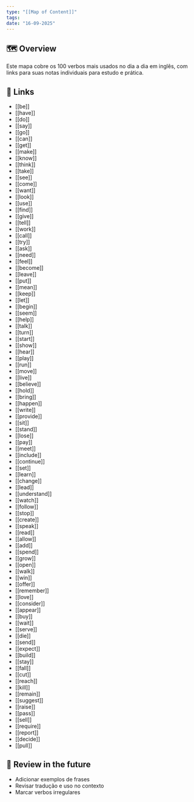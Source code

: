 ```yaml
---
type: "[[Map of Content]]"
tags:
date: "16-09-2025"
---
```

## 🗺️ Overview
Este mapa cobre os 100 verbos mais usados no dia a dia em inglês, com links para suas notas individuais para estudo e prática.

## 📂 Links
- [[be]]
- [[have]]
- [[do]]
- [[say]]
- [[go]]
- [[can]]
- [[get]]
- [[make]]
- [[know]]
- [[think]]
- [[take]]
- [[see]]
- [[come]]
- [[want]]
- [[look]]
- [[use]]
- [[find]]
- [[give]]
- [[tell]]
- [[work]]
- [[call]]
- [[try]]
- [[ask]]
- [[need]]
- [[feel]]
- [[become]]
- [[leave]]
- [[put]]
- [[mean]]
- [[keep]]
- [[let]]
- [[begin]]
- [[seem]]
- [[help]]
- [[talk]]
- [[turn]]
- [[start]]
- [[show]]
- [[hear]]
- [[play]]
- [[run]]
- [[move]]
- [[live]]
- [[believe]]
- [[hold]]
- [[bring]]
- [[happen]]
- [[write]]
- [[provide]]
- [[sit]]
- [[stand]]
- [[lose]]
- [[pay]]
- [[meet]]
- [[include]]
- [[continue]]
- [[set]]
- [[learn]]
- [[change]]
- [[lead]]
- [[understand]]
- [[watch]]
- [[follow]]
- [[stop]]
- [[create]]
- [[speak]]
- [[read]]
- [[allow]]
- [[add]]
- [[spend]]
- [[grow]]
- [[open]]
- [[walk]]
- [[win]]
- [[offer]]
- [[remember]]
- [[love]]
- [[consider]]
- [[appear]]
- [[buy]]
- [[wait]]
- [[serve]]
- [[die]]
- [[send]]
- [[expect]]
- [[build]]
- [[stay]]
- [[fall]]
- [[cut]]
- [[reach]]
- [[kill]]
- [[remain]]
- [[suggest]]
- [[raise]]
- [[pass]]
- [[sell]]
- [[require]]
- [[report]]
- [[decide]]
- [[pull]]

## 🔎 Review in the future
- Adicionar exemplos de frases
- Revisar tradução e uso no contexto
- Marcar verbos irregulares